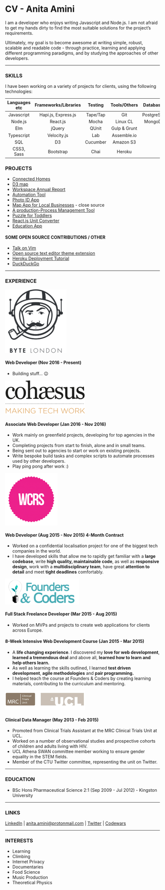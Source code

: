 # CV - Anita Amini 

I am a developer who enjoys writing Javascript and Node.js. I am not afraid to get my hands dirty to find the most suitable solutions for the project’s requirements. 

Ultimately, my goal is to become awesome at writing simple, robust, scalable and readable code - through practice, learning and applying different programming paradigms, and by studying the approaches of other developers.

---

### SKILLS

I have been working on a variety of projects for clients, using the following technologies:

| Languages etc | Frameworks/Libraries | Testing   | Tools/Others | Databases |
|:---------:|:--------------------:|:---------:|:------------:|:---------:|
| Javascript| Hapi.js, Express.js              | Tape/Tap  | Git          | PostgreSQL|
| Node.js   | React.js             | Mocha     | Linux CL          | MongoDB   |
| Elm    | jQuery          | QUnit     | Gulp & Grunt | |
| Typescript      | Velocity.js               | Lab       | Assemble.io  | |
| SQL       | D3          | Cucumber  | Amazon S3    | |
| CSS3, Sass  | Bootstrap            | Chai      | Heroku       | |




### PROJECTS
- [Connected Homes](http://www.xcomfort.no)
- [D3 map](https://orbitzfeatures.waveinteractive.com/features/100-years-of-national-park-service/)
- [Workspace Annual Report](http://www.workspace.co.uk/onlineannualreport2016/)
- [Automation Tool](https://github.com/Neats29/ultimate-banner-builder)
- [Photo ID App](projects/photoId.md)
- [Map App for Local Businesses](projects/map.md) - close source
- [A production-Process Management Tool](projects/productivity.md)
- [Puzzle for Toddlers](projects/puzzle.md)
- [React.js Unit Converter](http://neats29.github.io/React-Unit-Converter/pub/)
- [Education App](http://pajoa.herokuapp.com/)

#### SOME OPEN SOURCE CONTRIBUTIONS / OTHER
- [Talk on Vim](http://slides.com/anitaamini/intro-to-vim-land#)
- [Open source text editor theme extension](https://github.com/Neats29/Brackets-Midnight-Blue-Theme)
- [Heroku Deployment Tutorial ](https://github.com/Neats29/Learn-Heroku)
- [DuckDuckGo](https://github.com/duckduckgo/zeroclickinfo-goodies)

---

### EXPERIENCE

<img src="https://github.com/Neats29/CV/blob/master/experience/Byte.png" width="200">

#### Web Developer (Nov 2016 - Present)
- Building stuff... 😉



<img src="https://github.com/Neats29/CV/blob/master/experience/cohaesus.png" width="260">

#### Associate Web Developer (Jan 2016 - Nov 2016)
- Work mainly on greenfield projects, developing for top agencies in the UK. 
- Completing projects from start to finish, alone and in small teams.
- Being sent out to agencies to start or work on existing projects.
- Write bespoke build tasks and complex scripts to automate processes used by other developers.
- Play ping pong after work :)



<img src="https://github.com/Neats29/CV/blob/master/experience/wcrs.png" width="170">

#### Web Developer (Aug 2015 - Nov 2015) 4-Month Contract 
- Worked on a confidential localisation project for one of the biggest tech companies in the world.
- I have developed skills that allow me to rapidly get familiar with a __large codebase__, write __high quality, maintainable code__, as well as __responsive design__, work with a __multidisciplinary team__, have great __attention to detail__ and meet __tight deadlines__ comfortably.


<img src="https://github.com/Neats29/CV/blob/master/experience/fac.png" width="240">

#### Full Stack Freelance Developer (Mar 2015 - Aug 2015)

- Worked on MVPs and projects to create web applications for clients across Europe.

#### 8-Week Intensive Web Development Course (Jan 2015 - Mar 2015)

- A __life changing experience__. I discovered my __love for web development__, __learned a tremendous deal__ and above all, __learned how to learn and help others learn.__
- As well as learning the skills outlined, I learned __test driven development__, __agile methodologies__ and __pair programming.__
- I helped teach the course at Founders & Coders by creating learning materials, contributing to the curriculum and mentoring.


<img src="https://github.com/Neats29/CV/blob/master/experience/mrc.png" width="260">

#### Clinical Data Manager (May 2013 - Feb 2015)

- Promoted from Clinical Trials Assistant at the MRC Clinical Trials Unit at UCL.
- Worked on a number of observational studies and prospective cohorts of children and adults living with HIV.
- UCL Athena SWAN committee member working to ensure gender equality in the STEM fields.
- Member of the CTU Twitter committee, representing the unit on Twitter.


---

### EDUCATION
- BSc Hons Pharmaceutical Science 2:1  (Sep 2009 - Jul 2012) - Kingston University

---
### LINKS

[LinkedIn](https://uk.linkedin.com/in/anitaamini) | [anita.amini@protonmail.com](mailto:anita.amini@protonmail.com) |
[Twitter](https://twitter.com/neats29) | [Codewars](http://www.codewars.com/users/Neats29)

---
### INTERESTS
* Learning
* Climbing
* Internet Privacy
* Documentaries
* Food Science
* Music Production
* Theoretical Physics

